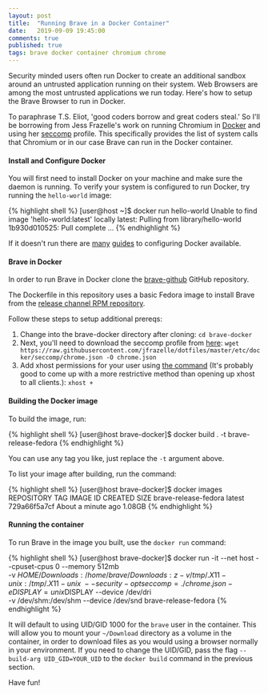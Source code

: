 ```yaml
---
layout: post
title:  "Running Brave in a Docker Container"
date:   2019-09-09 19:45:00
comments: true
published: true
tags: brave docker container chromium chrome
---
```


Security minded users often run Docker to create an additional sandbox around an
untrusted application running on their system. Web Browsers are among the most
untrusted applications we run today. Here's how to setup the Brave Browser to
run in Docker.

To paraphrase T.S. Eliot, 'good coders borrow and great coders steal.' So I'll
be borrowing from Jess Frazelle's work on running Chromium<!--more--> in
[Docker](https://github.com/jessfraz/dockerfiles/blob/master/chromium/Dockerfile)
and using her
[seccomp](https://github.com/jessfraz/dotfiles/blob/master/etc/docker/seccomp/chrome.json)
profile. This specifically provides the list of system calls that Chromium or in
our case Brave can run in the Docker container.

#### Install and Configure Docker

You will first need to install Docker on your machine and make sure the daemon
is running. To verify your system is configured to run Docker, try running the
`hello-world` image:

{% highlight shell %}
[user@host ~]$ docker run hello-world
Unable to find image 'hello-world:latest' locally
latest: Pulling from library/hello-world
1b930d010525: Pull complete 
...
{% endhighlight %}

If it doesn't run there are
[many](https://docs.docker.com/install/linux/docker-ce/ubuntu/)
[guides](https://docs.microsoft.com/en-us/virtualization/windowscontainers/manage-docker/configure-docker-daemon)
to configuring Docker available.

#### Brave in Docker

In order to run Brave in Docker clone the
[brave-github](https://github.com/mbacchi/brave-docker) GitHub repository.

The Dockerfile in this repository uses a basic Fedora image to install Brave
from the [release channel RPM
repository](https://brave-browser.readthedocs.io/en/latest/installing-brave.html#linux).

Follow these steps to setup additional prereqs:
1. Change into the brave-docker directory after cloning: `cd brave-docker`
2. Next, you'll need to download the seccomp profile from [here](https://raw.githubusercontent.com/jfrazelle/dotfiles/master/etc/docker/seccomp/chrome.json): `wget https://raw.githubusercontent.com/jfrazelle/dotfiles/master/etc/docker/seccomp/chrome.json -O chrome.json`
3. Add xhost permissions for your user using [the command](https://github.com/jessfraz/dockerfiles/issues/65#issuecomment-304463458) (It's probably good to come up with a more restrictive method than opening up xhost to all clients.): `xhost +`

#### Building the Docker image

To build the image, run:

{% highlight shell %}
[user@host brave-docker]$ docker build . -t brave-release-fedora
{% endhighlight %}

You can use any tag you like, just replace the `-t` argument above.

To list your image after building, run the command:

{% highlight shell %}
[user@host brave-docker]$ docker images
REPOSITORY             TAG                 IMAGE ID            CREATED              SIZE
brave-release-fedora   latest              729a66f5a7cf        About a minute ago   1.08GB
{% endhighlight %}

#### Running the container

To run Brave in the image you built, use the `docker run` command:

{% highlight shell %}
[user@host brave-docker]$ docker run -it --net host --cpuset-cpus 0 --memory 512mb \
-v $HOME/Downloads:/home/brave/Downloads:z -v /tmp/.X11-unix:/tmp/.X11-unix \
--security-opt seccomp=./chrome.json -e DISPLAY=unix$DISPLAY --device /dev/dri \
-v /dev/shm:/dev/shm --device /dev/snd brave-release-fedora
{% endhighlight %}

It will default to using UID/GID 1000 for the `brave` user in the container.
This will allow you to mount your `~/Download` directory as a volume in the
container, in order to download files as you would using a browser normally in
your environment. If you need to change the UID/GID, pass the flag `--build-arg
UID_GID=YOUR_UID` to the `docker build` command in the previous section.

Have fun!

